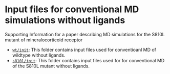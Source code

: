 # Input files for conventional MD simulations without ligands
Supporting Information for a paper describing MD simulations for the S810L mutant of mineralocorticoid receptor

- [`wt/init`](wt/init): This folder contains input files used for conventioanl MD of wildtype without ligands.
- [`s810l/init`](s810l/init): This folder contains input files used for for conventional MD of the S810L mutant without ligands.
